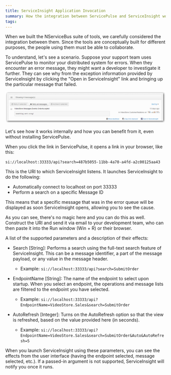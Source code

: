 ```yaml
---
title: ServiceInsight Application Invocation
summary: How the integration between ServicePulse and ServiceInsight works and how to use the parameterized invocation of ServiceInsight.
tags: 
---
```


When we built the NServiceBus suite of tools, we carefully considered the integration between them. Since the tools are conceptually built for different purposes, the people using them must be able to collaborate.

To understand, let's see a scenario. Suppose your support team uses ServicePulse to monitor your distributed system for errors. When they encounter an error message, they might want a developer to investigate it further. They can see why from the exception information provided by ServiceInsight by clicking the "Open in ServiceInsight" link and bringing up the particular message that failed.

![ServicePulse Error Messages](images/007-servicepulse-error-messages.png)

Let's see how it works internally and how you can benefit from it, even without installing ServicePulse.

When you click the link in ServicePulse, it opens a link in your browser, like this:

    si://localhost:33333/api?search=487b5055-11bb-4a70-a4fd-a2c00125aa43

This is the URI to which ServiceInsight listens. It launches ServiceInsight to do the following:

- Automatically connect to localhost on port 33333
- Perform a search on a specific Message ID

This means that a specific message that was in the error queue will be displayed as soon ServiceInsight opens, allowing you to see the cause.

As you can see, there's no magic here and you can do this as well. Construct the URI and send it via email to your development team, who can then paste it into the Run window (Win + R) or their browser.

A list of the supported parameters and a description of their effects:

- Search [String]: Performs a search using the full-text search feature of ServiceInsight. This can be a message identifier, a part of the message payload, or any value in the message header.
   
   - Example: `si://localhost:33333/api?search=SubmitOrder`

- EndpointName [String]: The name of the endpoint to select upon startup. When you select an endpoint, the operations and message lists are filtered to the endpoint you have selected.

   - Example: `si://localhost:33333/api?EndpointName=VideoStore.Sales&search=SubmitOrder`

- AutoRefresh [Integer]: Turns on the AutoRefresh option so that the view is refreshed, based on the value provided here (in seconds).

   - Example: `si://localhost:33333/api?EndpointName=VideoStore.Sales&search=SubmitOrder&Auto&AutoRefresh=5`

When you launch ServiceInsight using these parameters, you can see the effects from the user interface (having the endpoint selected, message selected, etc.). If a passed-in argument is not supported, ServiceInsight will notify you once it runs.
